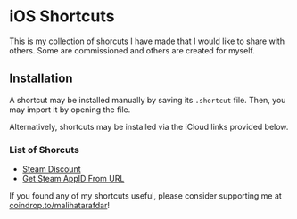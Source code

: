 # iOS Shortcuts

This is my collection of shorcuts I have made that I would like to share with others. Some are commissioned and others are created for myself. 

## Installation
A shortcut may be installed manually by saving its `.shortcut` file. Then, you may import it by opening the file. 

Alternatively, shortcuts may be installed via the iCloud links provided below. 

### List of Shorcuts
- [Steam Discount](https://www.icloud.com/shortcuts/4950398c8a4f4a618aa0f255c0a2a3ff)
- [Get Steam AppID From URL](https://www.icloud.com/shortcuts/c6bf6870038b4df7b663768331c80943)

If you found any of my shortcuts useful, please consider supporting me at [coindrop.to/malihatarafdar](https://coindrop.to/malihatarafdar)!
